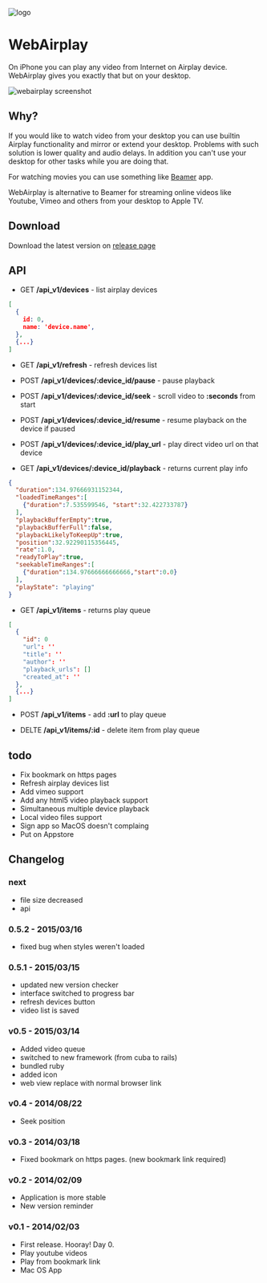 ![logo](http://f.cl.ly/items/0146322v3V2I1T3U1J3f/logo_128.png)

WebAirplay
===========

On iPhone you can play any video from Internet on Airplay device. WebAirplay gives you exactly that but on your desktop.

![webairplay screenshot](http://f.cl.ly/items/332B0R1x30303p1G3i0l/Screenshot%202015-03-15%2013.37.10_2.png)

## Why?

If you would like to watch video from your desktop you can use builtin Airplay functionality
and mirror or extend your desktop. Problems with such solution is lower quality and audio delays.
In addition you can't use your desktop for other tasks while you are doing that.

For watching movies you can use something like [Beamer](http://beamer-app.com/) app.

WebAirplay is alternative to Beamer for streaming online videos like Youtube, Vimeo and others from your desktop to Apple TV.

## Download

Download the latest version on [release page](https://github.com/antulik/web-airplay/releases)

## API

* GET **/api_v1/devices** - list airplay devices

```json
[ 
  {
    id: 0,
    name: 'device.name',
  },
  {...} 
]
```

* GET **/api_v1/refresh** - refresh devices list

* POST **/api_v1/devices/:device_id/pause** - pause playback

* POST **/api_v1/devices/:device_id/seek** - scroll video to **:seconds** from start 

* POST **/api_v1/devices/:device_id/resume** - resume playback on the device if paused

* POST **/api_v1/devices/:device_id/play_url** - play direct video url on that device

* GET **/api_v1/devices/:device_id/playback** - returns current play info

```json
{
  "duration":134.97666931152344,
  "loadedTimeRanges":[
    {"duration":7.535599546, "start":32.422733787}
  ],
  "playbackBufferEmpty":true,
  "playbackBufferFull":false,
  "playbackLikelyToKeepUp":true,
  "position":32.92290115356445,
  "rate":1.0,
  "readyToPlay":true,
  "seekableTimeRanges":[
    {"duration":134.97666666666666,"start":0.0}
  ],
  "playState": "playing"
}
```

* GET **/api_v1/items** - returns play queue

```json
[
  {
    "id": 0
    "url": ''
    "title": ''
    "author": ''
    "playback_urls": []
    "created_at": ''
  },
  {...}
]
```

* POST **/api_v1/items** - add **:url** to play queue

* DELTE **/api_v1/items/:id** - delete item from play queue
 

## todo

- Fix bookmark on https pages
- Refresh airplay devices list
- Add vimeo support
- Add any html5 video playback support
- Simultaneous multiple device playback
- Local video files support
- Sign app so MacOS doesn't complaing
- Put on Appstore

## Changelog

### next
- file size decreased
- api

### 0.5.2 - 2015/03/16
- fixed bug when styles weren't loaded

### 0.5.1 - 2015/03/15
- updated new version checker
- interface switched to progress bar
- refresh devices button
- video list is saved

### v0.5 - 2015/03/14
- Added video queue
- switched to new framework (from cuba to rails)
- bundled ruby
- added icon
- web view replace with normal browser link

### v0.4 - 2014/08/22
- Seek position

### v0.3 - 2014/03/18
- Fixed bookmark on https pages. (new bookmark link required)

### v0.2 - 2014/02/09
- Application is more stable
- New version reminder

### v0.1 - 2014/02/03
- First release. Hooray! Day 0.
- Play youtube videos
- Play from bookmark link
- Mac OS App
